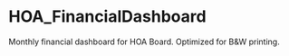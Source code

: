 # HOA_FinancialDashboard
Monthly financial dashboard for HOA Board. Optimized for B&amp;W printing.
